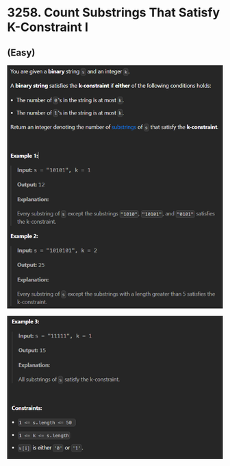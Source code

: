 # 3258. Count Substrings That Satisfy K-Constraint I
## (Easy)

![alt text](image.png)

![alt text](image-1.png)